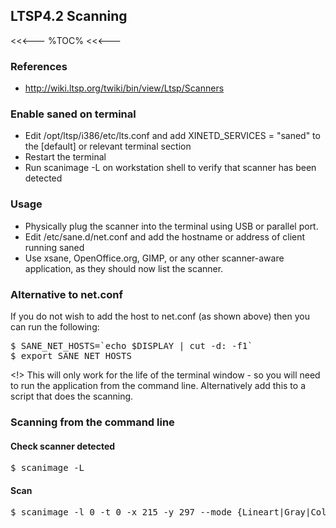 ## LTSP4.2 Scanning

<<<---
%TOC%
<<<---

### References

   * http://wiki.ltsp.org/twiki/bin/view/Ltsp/Scanners

### Enable saned on terminal

   * Edit /opt/ltsp/i386/etc/lts.conf and add XINETD_SERVICES = "saned" to the [default] or relevant terminal section
   * Restart the terminal
   * Run scanimage -L on workstation shell to verify that scanner has been detected

### Usage

   * Physically plug the scanner into the terminal using USB or parallel port.
   * Edit /etc/sane.d/net.conf and add the hostname or address of client running saned
   * Use xsane, OpenOffice.org, GIMP, or any other scanner-aware application, as they should now list the scanner.

### Alternative to net.conf

If you do not wish to add the host to net.conf (as shown above) then you can run the following:

<pre>
$ SANE_NET_HOSTS=`echo $DISPLAY | cut -d: -f1`
$ export SANE_NET_HOSTS
</pre>

<!> This will only work for the life of the terminal window - so you will need to run the application from the command line. Alternatively add this to a script that does the scanning.

### Scanning from the command line

#### Check scanner detected

<pre>
$ scanimage -L
</pre>

#### Scan

<pre>
$ scanimage -l 0 -t 0 -x 215 -y 297 --mode {Lineart|Gray|Color} --resolution {75..600} --format {pnm|tiff} --brightness {-100..100} --contrast {-100..100} >test.pnm
</pre>
